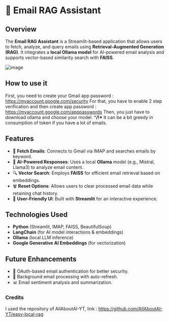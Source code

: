 # 📧 Email RAG Assistant

## Overview
The **Email RAG Assistant** is a Streamlit-based application that allows users to fetch, analyze, and query emails using **Retrieval-Augmented Generation (RAG)**. It integrates a **local Ollama model** for AI-powered email analysis and supports vector-based similarity search with **FAISS**.

![image](https://github.com/user-attachments/assets/94fa4b3e-caa6-42e9-bc21-3ee8ff865f3d)

## How to use it
First, you need to create your Gmail app password : https://myaccount.google.com/security 
For that, you have to enable 2 step verification and then create app password : https://myaccount.google.com/apppasswords
Then,  you just have to download ollama and choose your model. ***/!\*** It can be a bit greedy in consumption of token if you have a lot of emails. 


## Features
- 📩 **Fetch Emails**: Connects to Gmail via IMAP and searches emails by keyword.
- 🧠 **AI-Powered Responses**: Uses a local **Ollama** model (e.g., Mistral, Llama3) to analyze email content.
- 🔍 **Vector Search**: Employs **FAISS** for efficient email retrieval based on embeddings.
- 🗑 **Reset Options**: Allows users to clear processed email data while retaining chat history.
- 🎨 **User-Friendly UI**: Built with **Streamlit** for an interactive experience.

## Technologies Used
- **Python** (Streamlit, IMAP, FAISS, BeautifulSoup)
- **LangChain** (for AI model interactions & embeddings)
- **Ollama** (local LLM inference)
- **Google Generative AI Embeddings** (for vectorization)

## Future Enhancements
- 📌 OAuth-based email authentication for better security.
- 🔄 Background email processing with auto-refresh.
- 📊 Email sentiment analysis and summarization.

### Credits

I used the repository of AllAboutAI-YT, link : https://github.com/AllAboutAI-YT/easy-local-rag
